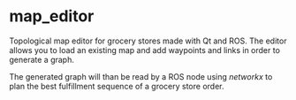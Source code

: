 # map_editor

Topological map editor for grocery stores made with Qt and ROS. The editor allows you to load an existing map and add waypoints and links in order to generate a graph.

The generated graph will than be read by a ROS node using *networkx* to plan the best fulfillment sequence of a grocery store order. 


